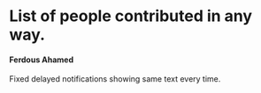 # List of people contributed in any way.

#### Ferdous Ahamed
Fixed delayed notifications showing same text every time.
